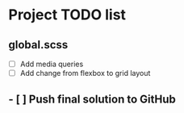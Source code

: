 # Project TODO list

## global.scss

- [ ] Add media queries
- [ ] Add change from flexbox to grid layout

## - [ ] Push final solution to GitHub
